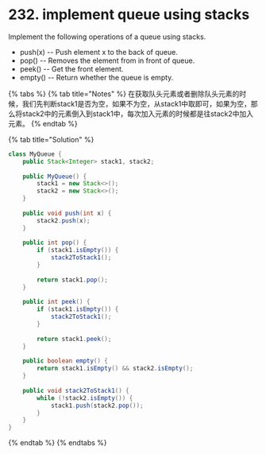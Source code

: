 # 232. implement queue using stacks

Implement the following operations of a queue using stacks.

* push\(x\) -- Push element x to the back of queue.
* pop\(\) -- Removes the element from in front of queue.
* peek\(\) -- Get the front element.
* empty\(\) -- Return whether the queue is empty.

{% tabs %}
{% tab title="Notes" %}
在获取队头元素或者删除队头元素的时候，我们先判断stack1是否为空，如果不为空，从stack1中取即可，如果为空，那么将stack2中的元素倒入到stack1中，每次加入元素的时候都是往stack2中加入元素。
{% endtab %}

{% tab title="Solution" %}
```java
class MyQueue {
    public Stack<Integer> stack1, stack2;
    
    public MyQueue() {
        stack1 = new Stack<>();
        stack2 = new Stack<>();
    }
    
    public void push(int x) {
        stack2.push(x);
    }
    
    public int pop() {
        if (stack1.isEmpty()) {
            stack2ToStack1();
        }
        
        return stack1.pop();
    }
    
    public int peek() {
        if (stack1.isEmpty()) {
            stack2ToStack1();
        }
        
        return stack1.peek();
    }
    
    public boolean empty() {
        return stack1.isEmpty() && stack2.isEmpty();
    }
    
    public void stack2ToStack1() {
        while (!stack2.isEmpty()) {
            stack1.push(stack2.pop());
        }
    }
}
```
{% endtab %}
{% endtabs %}

